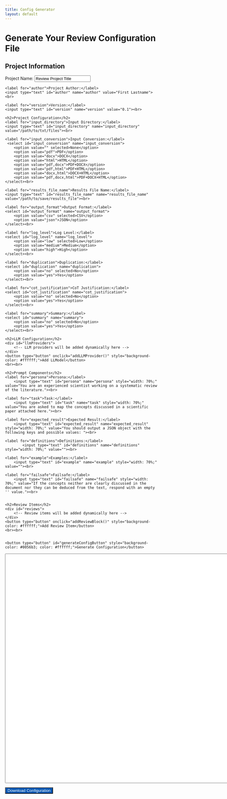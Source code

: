 ```yaml
---
title: Config Generator
layout: default
---
```


# Generate Your Review Configuration File

<form id="configForm">
    <h2>Project Information</h2>
    <label for="name">Project Name:</label>
    <input type="text" id="name" name="name" value="Review Project Title"><br>

    <label for="author">Project Author:</label>
    <input type="text" id="author" name="author" value="First Lastname"><br>

    <label for="version">Version:</label>
    <input type="text" id="version" name="version" value="0.1"><br>

    <h2>Project Configuration</h2>
    <label for="input_directory">Input Directory:</label>
    <input type="text" id="input_directory" name="input_directory" value="/path/to/txt/files"><br>

    <label for="input_conversion">Input Conversion:</label>
     <select id="input_conversion" name="input_conversion">
        <option value="" selected>None</option>
        <option value="pdf">PDF</option>
        <option value="docx">DOCX</option>
        <option value="html">HTML</option>
        <option value="pdf,docx">PDF+DOCX</option>
        <option value="pdf,html">PDF+HTML</option>
        <option value="docx,html">DOCX+HTML</option>
        <option value="pdf,docx,html">PDF+DOCX+HTML</option>
    </select><br>

    <label for="results_file_name">Results File Name:</label>
    <input type="text" id="results_file_name" name="results_file_name" value="/path/to/save/results_file"><br>

    <label for="output_format">Output Format:</label>
    <select id="output_format" name="output_format">
        <option value="csv" selected>CSV</option>
        <option value="json">JSON</option>
    </select><br>

    <label for="log_level">Log Level:</label>
    <select id="log_level" name="log_level">
        <option value="low" selected>Low</option>
        <option value="medium">Medium</option>
        <option value="high">High</option>
    </select><br>

    <label for="duplication">Duplication:</label>
    <select id="duplication" name="duplication">
        <option value="no" selected>No</option>
        <option value="yes">Yes</option>
    </select><br>

    <label for="cot_justification">CoT Justification:</label>
    <select id="cot_justification" name="cot_justification">
        <option value="no" selected>No</option>
        <option value="yes">Yes</option>
    </select><br>

    <label for="summary">Summary:</label>
    <select id="summary" name="summary">
        <option value="no" selected>No</option>
        <option value="yes">Yes</option>
    </select><br>

    <h2>LLM Configuration</h2>
    <div id="llmProviders">
        <!-- LLM providers will be added dynamically here -->
    </div>
    <button type="button" onclick="addLLMProvider()" style="background-color: #ffffff;">Add LLModel</button>
    <br><br>

    <h2>Prompt Components</h2>
    <label for="persona">Persona:</label>
        <input type="text" id="persona" name="persona" style="width: 70%;" value="You are an experienced scientist working on a systematic review of the literature."><br>

    <label for="task">Task:</label>
        <input type="text" id="task" name="task" style="width: 70%;" value="You are asked to map the concepts discussed in a scientific paper attached here."><br>

    <label for="expected_result">Expected Result:</label>
        <input type="text" id="expected_result" name="expected_result" style="width: 70%;" value="You should output a JSON object with the following keys and possible values: "><br>

    <label for="definitions">Definitions:</label>
            <input type="text" id="definitions" name="definitions" style="width: 70%;" value=""><br>

    <label for="example">Examples:</label>
        <input type="text" id="example" name="example" style="width: 70%;" value=""><br>

    <label for="failsafe">Failsafe:</label>
        <input type="text" id="failsafe" name="failsafe" style="width: 70%;" value="If the concepts neither are clearly discussed in the document nor they can be deduced from the text, respond with an empty '' value."><br>


    <h2>Review Items</h2>
    <div id="reviews">
        <!-- Review items will be added dynamically here -->
    </div>
    <button type="button" onclick="addReviewBlock()" style="background-color: #ffffff;">Add Review Item</button>
    <br><br>


    <button type="button" id="generateConfigButton" style="background-color: #0056b3; color: #ffffff;">Generate Configuration</button>
</form>

<textarea id="configOutput" rows="50" cols="140"></textarea>

<button type="button" id="downloadButton" style="background-color: #0056b3; color: #ffffff;">Download Configuration</button>

<script src="assets/js/tomlGenerator.js"></script>


